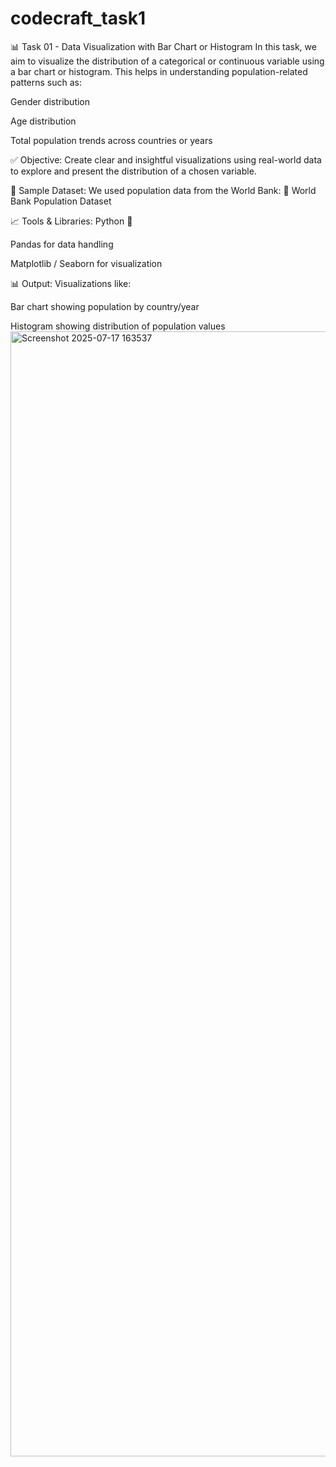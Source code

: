 # codecraft_task1
📊 Task 01 - Data Visualization with Bar Chart or Histogram
In this task, we aim to visualize the distribution of a categorical or continuous variable using a bar chart or histogram. This helps in understanding population-related patterns such as:

Gender distribution

Age distribution

Total population trends across countries or years

✅ Objective:
Create clear and insightful visualizations using real-world data to explore and present the distribution of a chosen variable.

📌 Sample Dataset:
We used population data from the World Bank:
🔗 World Bank Population Dataset

📈 Tools & Libraries:
Python 🐍

Pandas for data handling

Matplotlib / Seaborn for visualization

📊 Output:
Visualizations like:

Bar chart showing population by country/year

Histogram showing distribution of population values
<img width="2880" height="1800" alt="Screenshot 2025-07-17 163537" src="https://github.com/user-attachments/assets/000e03fe-f02d-4aac-b535-473cfd71a814" />
